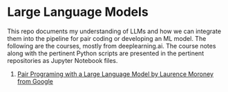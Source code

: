 # Large Language Models

This repo documents my understanding of LLMs and how we can integrate them into the pipeline for pair coding or developing an ML model. The following are the courses, mostly from deeplearning.ai. The course notes along with the pertinent Python scripts are presented in the pertinent repositories as Jupyter Notebook files. 


1. <a href="https://www.deeplearning.ai/short-courses/pair-programming-llm/">Pair Programing with a Large Language Model by Laurence Moroney from Google</a>

